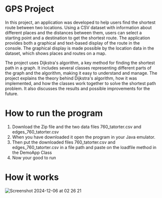 # GPS Project
In this project, an application was developed to help users find the shortest route between two locations. Using a CSV dataset with information about different places and the distances between them, users can select a starting point and a destination to get the shortest route. The application provides both a graphical and text-based display of the route in the console. The graphical display is made possible by the location data in the dataset, which shows places and routes on a map.

The project uses Dijkstra's algorithm, a key method for finding the shortest path in a graph. It includes several classes representing different parts of the graph and the algorithm, making it easy to understand and manage. The project explains the theory behind Dijkstra's algorithm, how it was implemented, and how the classes work together to solve the shortest path problem. It also discusses the results and possible improvements for the future.





# How to run the program

1. Download the Zip file and the two data files 760_tatorter.csv and edges_760_tatorter.csv
2. When you have downloaded it open the program in your Java emulator.
3. Then put the downloaded files 760_tatorter.csv and edges_760_tatorter.csv in a file path and paste on the loadfile method in the DemoApp Class
4. Now your good to run

# How it works
![Screenshot 2024-12-06 at 02 26 21](https://github.com/user-attachments/assets/8b39e548-6d9a-4ea7-b96e-4d5c0e2a49b1)



